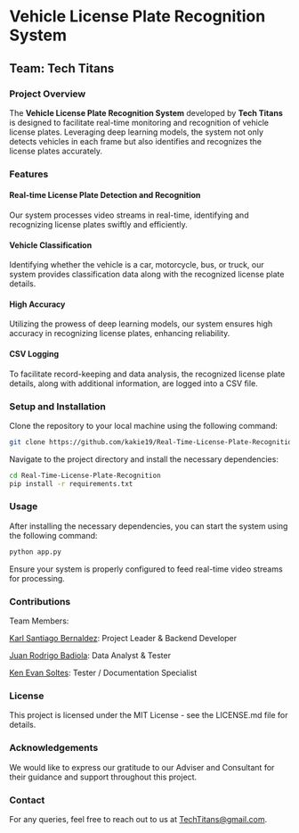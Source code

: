 # Vehicle License Plate Recognition System

## Team: Tech Titans

### Project Overview

The **Vehicle License Plate Recognition System** developed by **Tech Titans** is designed to facilitate real-time monitoring and recognition of vehicle license plates. Leveraging deep learning models, the system not only detects vehicles in each frame but also identifies and recognizes the license plates accurately.

### Features

#### Real-time License Plate Detection and Recognition
Our system processes video streams in real-time, identifying and recognizing license plates swiftly and efficiently.

#### Vehicle Classification
Identifying whether the vehicle is a car, motorcycle, bus, or truck, our system provides classification data along with the recognized license plate details.

#### High Accuracy
Utilizing the prowess of deep learning models, our system ensures high accuracy in recognizing license plates, enhancing reliability.

#### CSV Logging
To facilitate record-keeping and data analysis, the recognized license plate details, along with additional information, are logged into a CSV file.

### Setup and Installation

Clone the repository to your local machine using the following command:

```bash
git clone https://github.com/kakie19/Real-Time-License-Plate-Recognition
```

Navigate to the project directory and install the necessary dependencies:

```bash
cd Real-Time-License-Plate-Recognition
pip install -r requirements.txt
```

### Usage
After installing the necessary dependencies, you can start the system using the following command:
```bash
python app.py
```

Ensure your system is properly configured to feed real-time video streams for processing.


### Contributions

Team Members:

[Karl Santiago Bernaldez](https://www.facebook.com/karl.bernaldez.92): Project Leader & Backend Developer

[Juan Rodrigo Badiola](https://www.facebook.com/juanrodrigobadiola): Data Analyst & Tester

[Ken Evan Soltes](https://www.facebook.com/punkenmetal.head): Tester / Documentation Specialist


### License
This project is licensed under the MIT License - see the LICENSE.md file for details.

### Acknowledgements
We would like to express our gratitude to our Adviser and Consultant for their guidance and support throughout this project.

### Contact
For any queries, feel free to reach out to us at TechTitans@gmail.com.
